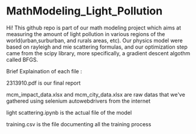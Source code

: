 # MathModeling_Light_Pollution

Hi! This github repo is part of our math modeling project which aims at measuring the amount of light pollution in various regions of the world(urban,surburban, and rurals
areas, etc). Our physics model were based on rayleigh and mie scattering formulas, and our optimization step came from the scipy library, more specifically, a gradient descent
algothm called BFGS. 

Brief Explaination of each file :

2313910.pdf is our final report

mcm_impact_data.xlsx and mcm_city_data.xlsx are raw datas that we've gathered using selenium autowebdrivers from the internet

light scattering.ipynb is the actual file of the model

training.csv is the file documenting all the training process
